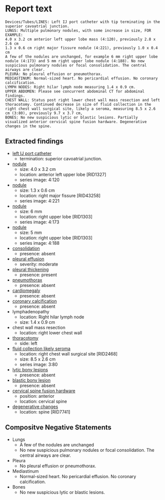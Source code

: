# Report text

```text
Devices/Tubes/LINES: Left IJ port catheter with tip terminating in the superior cavoatrial junction.
LUNGS: Multiple pulmonary nodules, with some increase in size, FOR EXAMPLE:
4.0 x 3.2 cm anterior left upper lobe mass (4:120), previously 2.8 x 2.6 cm
1.3 x 0.6 cm right major fissure nodule (4:221), previously 1.0 x 0.4 cm 
A few of the nodules are unchanged, for example 6 mm right upper lobe nodule (4:173) and 5 mm right upper lobe nodule (4:188). No new suspicious pulmonary nodules or focal consolidation. The central airways are clear.
PLEURA: No pleural effusion or pneumothorax.
MEDIASTINUM: Normal-sized heart. No pericardial effusion. No coronary calcification.
LYMPH NODES: Right hilar lymph node measuring 1.4 x 0.9 cm.
UPPER ABDOMEN: Please see concurrent abdominal CT for abdominal findings.
CHEST WALL: Status post right lower chest wall mass resection and left thoracotomy. Continued decrease in size of fluid collection in the right chest wall surgical site, likely a seroma, measuring 8.5 x 2.6 cm (3:80), previously 9.7 x 3.7 cm,
BONES: No new suspicious lytic or blastic lesions. Partially visualized anterior cervical spine fusion hardware. Degenerative changes in the spine.
 ```

## Extracted findings

- [left IJ port catheter](../../definitions/hood/tunneled-port-catheter.json)
  - termination: superior cavoatrial junction.
- [nodule](../../definitions/hood/pulmonary-nodule.md)
  - size: 4.0 x 3.2 cm
  - location: anterior left upper lobe \[RID1327\]
  - series image: 4:120
- [nodule](../../definitions/hood/pulmonary-nodule.md)
  - size: 1.3 x 0.6 cm
  - location: right major fissure \[RID43258\]
  - series image: 4:221
- [nodule](../../definitions/hood/pulmonary-nodule.md)
  - size: 6 mm
  - location: right upper lobe \[RID1303\]
  - series image: 4:173
- [nodule](../../definitions/hood/pulmonary-nodule.md)
  - size: 5 mm
  - location: right upper lobe \[RID1303\]
  - series image: 4:188
- [consolidation](../../definitions/smartreporting/consolidation.txt)
  - presence: absent
- [pleural effusion](../../definitions/hood/pleural-effusion.json)
  - severity: moderate
- [pleural thickening](../../definitions/hood/pleural-thickening.md)
  - presence: present
- [pneumothorax](../../definitions/hood/pneumothorax.md)
  - presence: absent
- [cardiomegaly](../../definitions/upmedic/Cardiomegaly.cde.md)
  - presence: absent
- [coronary calcification](../../definitions/nuance/coronary_artery_calcification.json)
  - presence: absent
- lymphadenopathy
  - location: Right hilar lymph node
  - size: 1.4 x 0.9 cm
- chest wall mass resection
  - location: right lower chest wall
- [thoracotomy](../../definitions/nuance/post-thoracotomy_defects_in_the_chest_wall.json)
  - side: left
- [fluid collection likely seroma](../../definitions/hood/chest-wall-fluid-collection.md)
  - location: right chest wall surgical site \[RID2468\]
  - size: 8.5 x 2.6 cm
  - series image: 3:80
- [lytic bony lesions](../../definitions/hood/lytic-lesion.md)
  - presence: absent
- [blastic bony lesion](../../definitions/hood/sclerotic-lesion.md)
  - presence: absent
- [cervical spine fusion hardware](../../definitions/nuance/thoracic_spine_fusion_hardware.json)
  - position: anterior
  - location: cervical spine
- [degenerative changes](../../definitions/upmedic/DegenerativeChangesThoracicSkeleton.cde.md)
  - location: spine \[RID7741\]

## Compositve Negative Statements

- Lungs
  - A few of the nodules are unchanged
  - No new suspicious pulmonary nodules or focal consolidation. The central airways are clear.
- Pleura
  - No pleural effusion or pneumothorax.
- Mediastinum
  - Normal-sized heart. No pericardial effusion. No coronary calcification.
- Bones
  - No new suspicious lytic or blastic lesions.
